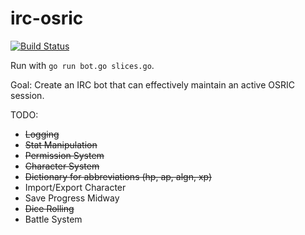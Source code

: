 irc-osric
=========

[![Build Status](https://travis-ci.org/vypr/irc-osric.svg?branch=master)](https://travis-ci.org/vypr/irc-osric)

Run with `go run bot.go slices.go`.

Goal: Create an IRC bot that can effectively maintain an active OSRIC session.

TODO:

* ~~Logging~~
* ~~Stat Manipulation~~
* ~~Permission System~~
* ~~Character System~~
* ~~Dictionary for abbreviations (hp, ap, algn, xp)~~
* Import/Export Character
* Save Progress Midway
* ~~Dice Rolling~~
* Battle System
